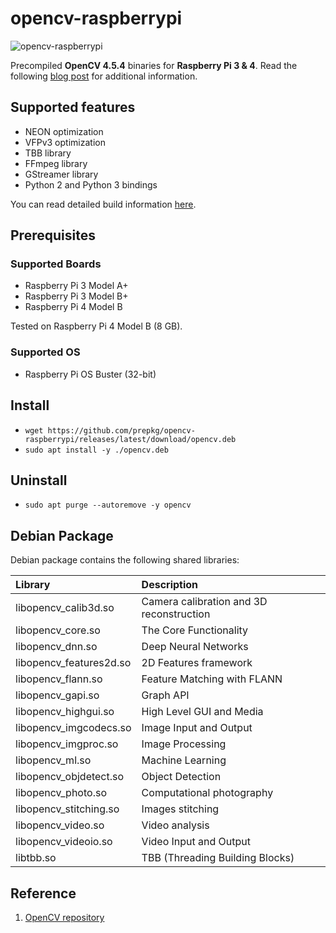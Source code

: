 # opencv-raspberrypi

![opencv-raspberrypi](https://i.ibb.co/n6PQvVF/opencv-raspberrypi.png)

Precompiled **OpenCV 4.5.4** binaries for **Raspberry Pi 3 & 4**. 
Read the following [blog post](https://lindevs.com/install-precompiled-opencv-on-raspberry-pi) for additional information.

## Supported features

* NEON optimization
* VFPv3 optimization
* TBB library
* FFmpeg library
* GStreamer library
* Python 2 and Python 3 bindings

You can read detailed build information [here](build_information.txt).

## Prerequisites

### Supported Boards

* Raspberry Pi 3 Model A+
* Raspberry Pi 3 Model B+
* Raspberry Pi 4 Model B

Tested on Raspberry Pi 4 Model B (8 GB).

### Supported OS

* Raspberry Pi OS Buster (32-bit)

## Install

* `wget https://github.com/prepkg/opencv-raspberrypi/releases/latest/download/opencv.deb`
* `sudo apt install -y ./opencv.deb`

## Uninstall

* `sudo apt purge --autoremove -y opencv`

## Debian Package

Debian package contains the following shared libraries:

| Library                     | Description                                              |
| :-------------------------  | :------------------------------------------------------- |
| libopencv_calib3d.so        | Camera calibration and 3D reconstruction                 |
| libopencv_core.so           | The Core Functionality                                   |
| libopencv_dnn.so            | Deep Neural Networks                                     |
| libopencv_features2d.so     | 2D Features framework                                    |
| libopencv_flann.so          | Feature Matching with FLANN                              |
| libopencv_gapi.so           | Graph API                                                |
| libopencv_highgui.so        | High Level GUI and Media                                 |
| libopencv_imgcodecs.so      | Image Input and Output                                   |
| libopencv_imgproc.so        | Image Processing                                         |
| libopencv_ml.so             | Machine Learning                                         |
| libopencv_objdetect.so      | Object Detection                                         |
| libopencv_photo.so          | Computational photography                                |
| libopencv_stitching.so      | Images stitching                                         |
| libopencv_video.so          | Video analysis                                           |
| libopencv_videoio.so        | Video Input and Output                                   |
| libtbb.so                   | TBB (Threading Building Blocks)                          |

## Reference

1. [OpenCV repository](https://github.com/opencv/opencv)
